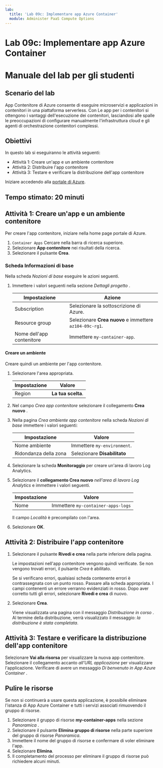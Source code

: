 ```yaml
---
lab:
  title: 'Lab 09c: Implementare app Azure Container'
  module: Administer PaaS Compute Options
---
```


# Lab 09c: Implementare app Azure Container
# Manuale del lab per gli studenti

## Scenario del lab
App Contenitore di Azure consente di eseguire microservizi e applicazioni in contenitori in una piattaforma serverless. Con Le app per i contenitori si ottengono i vantaggi dell'esecuzione dei contenitori, lasciandosi alle spalle le preoccupazioni di configurare manualmente l'infrastruttura cloud e gli agenti di orchestrazione contenitori complessi.

## Obiettivi

In questo lab si eseguiranno le attività seguenti:
- Attività 1: Creare un'app e un ambiente contenitore
- Attività 2: Distribuire l'app contenitore
- Attività 3: Testare e verificare la distribuzione dell'app contenitore

Iniziare accedendo alla [portale di Azure](https://portal.azure.com).

## Tempo stimato: 20 minuti

## Attività 1: Creare un'app e un ambiente contenitore

Per creare l'app contenitore, iniziare nella home page portale di Azure.

1. `Container Apps` Cercare nella barra di ricerca superiore.
1. Selezionare **App contenitore** nei risultati della ricerca.
1. Selezionare il pulsante **Crea**.

### Scheda Informazioni di base

Nella scheda *Nozioni di base* eseguire le azioni seguenti.

1. Immettere i valori seguenti nella sezione *Dettagli progetto* .

    | Impostazione | Azione |
    |---|---|
    | Subscription | Selezionare la sottoscrizione di Azure. |
    | Resource group | Selezionare **Crea nuovo** e immettere `az104-09c-rg1`. |
    | Nome dell'app contenitore |  Immettere `my-container-app`. |

#### Creare un ambiente

Creare quindi un ambiente per l'app contenitore.

1. Selezionare l'area appropriata.

    | Impostazione | Valore |
    |--|--|
    | Region | **La tua scelta**. |

1. Nel campo *Crea app contenitore* selezionare il collegamento **Crea nuovo** .
1. Nella pagina *Crea ambiente app contenitore* nella scheda *Nozioni di base* immettere i valori seguenti:

    | Impostazione | Valore |
    |--|--|
    | Nome ambiente | Immettere `my-environment`. |
    | Ridondanza della zona | Selezionare **Disabilitato** |

1. Selezionare la scheda **Monitoraggio** per creare un'area di lavoro Log Analytics.
1. Selezionare il **collegamento Crea nuovo** *nell'area di lavoro Log Analytics* e immettere i valori seguenti.

    | Impostazione | Valore |
    |--|--|
    | Nome | Immettere `my-container-apps-logs` |
  
    Il campo *Località* è precompilato con l'area.

1. Selezionare **OK**.


## Attività 2: Distribuire l'app contenitore

1. Selezionare il pulsante **Rivedi e crea** nella parte inferiore della pagina.  

    Le impostazioni nell'app contenitore vengono quindi verificate. Se non vengono trovati errori, il pulsante *Crea* è abilitato.  

    Se si verificano errori, qualsiasi scheda contenente errori è contrassegnata con un punto rosso.  Passare alla scheda appropriata.  I campi contenenti un errore verranno evidenziati in rosso.  Dopo aver corretto tutti gli errori, selezionare **Rivedi e crea** di nuovo.

1. Selezionare **Crea**.

    Viene visualizzata una pagina con il messaggio *Distribuzione in corso* .  Al termine della distribuzione, verrà visualizzato il messaggio: *la distribuzione è stata completata*.
   
## Attività 3: Testare e verificare la distribuzione dell'app contenitore

Selezionare **Vai alla risorsa** per visualizzare la nuova app contenitore.  Selezionare il collegamento accanto *all'URL applicazione* per visualizzare l'applicazione. Verificare di avere un messaggio *Di benvenuto in App Azure Container* .

## Pulire le risorse

Se non si continuerà a usare questa applicazione, è possibile eliminare l'istanza di App Azure Container e tutti i servizi associati rimuovendo il gruppo di risorse.

1. Selezionare il gruppo di risorse **my-container-apps** nella sezione *Panoramica* .
1. Selezionare il pulsante **Elimina gruppo di risorse** nella parte superiore del gruppo di risorse *Panoramica*.
1. Immettere il nome del gruppo di risorse e confermare di voler eliminare l'app. 
1. Selezionare **Elimina**.
1. Il completamento del processo per eliminare il gruppo di risorse può richiedere alcuni minuti.
